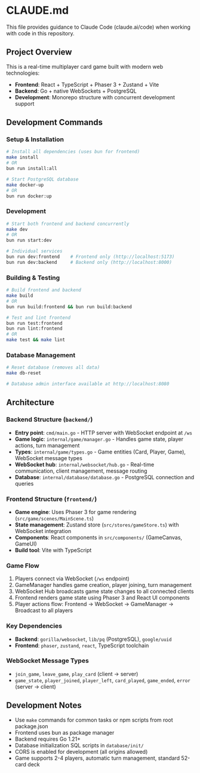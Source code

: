 # CLAUDE.md

This file provides guidance to Claude Code (claude.ai/code) when working with code in this repository.

## Project Overview

This is a real-time multiplayer card game built with modern web technologies:
- **Frontend**: React + TypeScript + Phaser 3 + Zustand + Vite
- **Backend**: Go + native WebSockets + PostgreSQL
- **Development**: Monorepo structure with concurrent development support

## Development Commands

### Setup & Installation
```bash
# Install all dependencies (uses bun for frontend)
make install
# OR
bun run install:all

# Start PostgreSQL database
make docker-up
# OR 
bun run docker:up
```

### Development
```bash
# Start both frontend and backend concurrently
make dev
# OR
bun run start:dev

# Individual services
bun run dev:frontend    # Frontend only (http://localhost:5173)
bun run dev:backend     # Backend only (http://localhost:8000)
```

### Building & Testing
```bash
# Build frontend and backend
make build
# OR
bun run build:frontend && bun run build:backend

# Test and lint frontend
bun run test:frontend
bun run lint:frontend
# OR
make test && make lint
```

### Database Management
```bash
# Reset database (removes all data)
make db-reset

# Database admin interface available at http://localhost:8080
```

## Architecture

### Backend Structure (`backend/`)
- **Entry point**: `cmd/main.go` - HTTP server with WebSocket endpoint at `/ws`
- **Game logic**: `internal/game/manager.go` - Handles game state, player actions, turn management
- **Types**: `internal/game/types.go` - Game entities (Card, Player, Game), WebSocket message types
- **WebSocket hub**: `internal/websocket/hub.go` - Real-time communication, client management, message routing
- **Database**: `internal/database/database.go` - PostgreSQL connection and queries

### Frontend Structure (`frontend/`)
- **Game engine**: Uses Phaser 3 for game rendering (`src/game/scenes/MainScene.ts`)
- **State management**: Zustand store (`src/stores/gameStore.ts`) with WebSocket integration
- **Components**: React components in `src/components/` (GameCanvas, GameUI)
- **Build tool**: Vite with TypeScript

### Game Flow
1. Players connect via WebSocket (`/ws` endpoint)
2. GameManager handles game creation, player joining, turn management
3. WebSocket Hub broadcasts game state changes to all connected clients
4. Frontend renders game state using Phaser 3 and React UI components
5. Player actions flow: Frontend → WebSocket → GameManager → Broadcast to all players

### Key Dependencies
- **Backend**: `gorilla/websocket`, `lib/pq` (PostgreSQL), `google/uuid`
- **Frontend**: `phaser`, `zustand`, `react`, TypeScript toolchain

### WebSocket Message Types
- `join_game`, `leave_game`, `play_card` (client → server)
- `game_state`, `player_joined`, `player_left`, `card_played`, `game_ended`, `error` (server → client)

## Development Notes

- Use `make` commands for common tasks or npm scripts from root package.json
- Frontend uses bun as package manager
- Backend requires Go 1.21+
- Database initialization SQL scripts in `database/init/`
- CORS is enabled for development (all origins allowed)
- Game supports 2-4 players, automatic turn management, standard 52-card deck